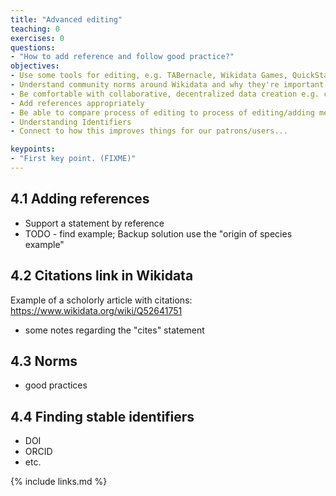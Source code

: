 ```yaml
---
title: "Advanced editing"
teaching: 0
exercises: 0
questions:
- "How to add reference and follow good practice?"
objectives:
- Use some tools for editing, e.g. TABernacle, Wikidata Games, QuickStatements, Source MetaData or Author Disambiguator/Author resolver
- Understand community norms around Wikidata and why they're important
- Be comfortable with collaborative, decentralized data creation e.g. carpentry participants should be able to identify gaps in Wikidata that could be filled not just by the participants themselves (and at the event) but by their community more broadly, or specific actors within it
- Add references appropriately
- Be able to compare process of editing to process of editing/adding metadata in existing library information systems (ILS, IR)...?
- Understanding Identifiers
- Connect to how this improves things for our patrons/users... 

keypoints:
- "First key point. (FIXME)"
---
```


## 4.1 Adding references

- Support a statement by reference
- TODO - find example; Backup solution use the "origin of species example"

## 4.2 Citations link in Wikidata
        
Example of a scholorly article with citations: https://www.wikidata.org/wiki/Q52641751

- some notes regarding the "cites" statement 

## 4.3 Norms
- good practices

## 4.4 Finding stable identifiers
- DOI
- ORCID
- etc.

{% include links.md %}
